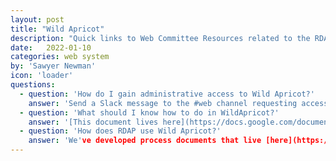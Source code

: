 ```yaml
---
layout: post
title: "Wild Apricot"
description: "Quick links to Web Committee Resources related to the RDAP member, event, and web management system, Wild Apricot."
date:   2022-01-10 
categories: web system
by: 'Sawyer Newman'
icon: 'loader'
questions:
  - question: 'How do I gain administrative access to Wild Apricot?'
    answer: 'Send a Slack message to the #web channel requesting access. We keep track of this information here in our [Account Administrators Log](https://docs.google.com/spreadsheets/d/1zQPdIvzS0bpjwFqOVqK3iZvOloTgBmiNqp44jabQeZA/edit#gid=1964252920).'
  - question: 'What should I know how to do in WildApricot?'
    answer: '[This document lives here](https://docs.google.com/document/d/1g098aGofYvz4IrnJDZZNJRfxM8OWAprfGj741J8vOcQ/edit).'
  - question: 'How does RDAP use Wild Apricot?'
    answer: 'We've developed process documents that live [here](https://drive.google.com/drive/u/2/folders/1eTxf0FysA6W66s7YfHAN89SWfoFXHv4e).'
---
```


